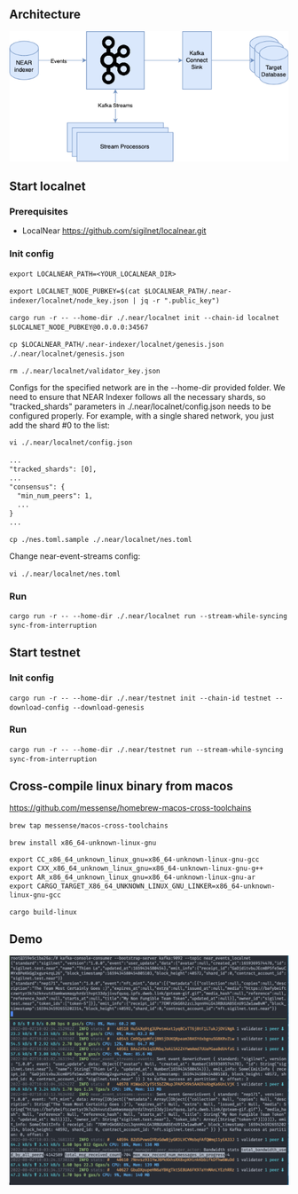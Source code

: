 ## Architecture

![Architecture](/docs/architecture.png?raw=true)

## Start localnet

### Prerequisites

- LocalNear <https://github.com/sigilnet/localnear.git>

### Init config

`export LOCALNEAR_PATH=<YOUR_LOCALNEAR_DIR>`

`export LOCALNET_NODE_PUBKEY=$(cat $LOCALNEAR_PATH/.near-indexer/localnet/node_key.json | jq -r ".public_key")`

`cargo run -r -- --home-dir ./.near/localnet init --chain-id localnet $LOCALNET_NODE_PUBKEY@0.0.0.0:34567`

`cp $LOCALNEAR_PATH/.near-indexer/localnet/genesis.json ./.near/localnet/genesis.json`

`rm ./.near/localnet/validator_key.json`

Configs for the specified network are in the --home-dir provided folder. We need to ensure that NEAR Indexer follows all the necessary shards, so "tracked_shards" parameters in ./.near/localnet/config.json needs to be configured properly. For example, with a single shared network, you just add the shard #0 to the list:

```
vi ./.near/localnet/config.json

...
"tracked_shards": [0],
...
"consensus": {
  "min_num_peers": 1,
  ...
}
...
```

`cp ./nes.toml.sample ./.near/localnet/nes.toml`

Change near-event-streams config:

`vi ./.near/localnet/nes.toml`

### Run
`cargo run -r -- --home-dir ./.near/localnet run --stream-while-syncing sync-from-interruption`

## Start testnet

### Init config

`cargo run -r -- --home-dir ./.near/testnet init --chain-id testnet --download-config --download-genesis`

### Run

`cargo run -r -- --home-dir ./.near/testnet run --stream-while-syncing sync-from-interruption`

## Cross-compile linux binary from macos

<https://github.com/messense/homebrew-macos-cross-toolchains>

`brew tap messense/macos-cross-toolchains`

`brew install x86_64-unknown-linux-gnu`

```
export CC_x86_64_unknown_linux_gnu=x86_64-unknown-linux-gnu-gcc
export CXX_x86_64_unknown_linux_gnu=x86_64-unknown-linux-gnu-g++
export AR_x86_64_unknown_linux_gnu=x86_64-unknown-linux-gnu-ar
export CARGO_TARGET_X86_64_UNKNOWN_LINUX_GNU_LINKER=x86_64-unknown-linux-gnu-gcc
```

`cargo build-linux`

## Demo

![Demo](/docs/demo-nes.png?raw=true)
